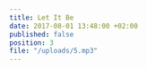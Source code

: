 ```yaml
---
title: Let It Be
date: 2017-08-01 13:48:00 +02:00
published: false
position: 3
file: "/uploads/5.mp3"
---
```


